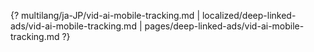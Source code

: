 {? multilang/ja-JP/vid-ai-mobile-tracking.md | localized/deep-linked-ads/vid-ai-mobile-tracking.md | pages/deep-linked-ads/vid-ai-mobile-tracking.md ?}
